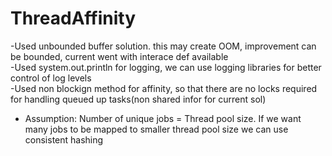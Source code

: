 # ThreadAffinity
-Used unbounded buffer solution. this may create OOM, improvement can be bounded, current went with interace def available <br />
-Used system.out.println for logging, we can use logging libraries for better control of log levels <br />
-Used non blockign method for affinity, so that there are no locks required for handling queued up tasks(non shared infor for current sol) <br />
- Assumption: Number of unique jobs = Thread pool size. If we want many jobs to be mapped to smaller thread pool size we can use consistent hashing
